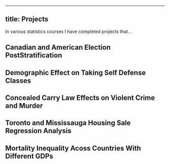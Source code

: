 
---
title: Projects
---
In various statistics courses I have completed projects that...

## Canadian and American Election PostStratification 

## Demographic Effect on Taking Self Defense Classes 

## Concealed Carry Law Effects on Violent Crime and Murder 

## Toronto and Mississauga Housing Sale Regression Analysis

## Mortality Inequality Acoss Countries With Different GDPs

